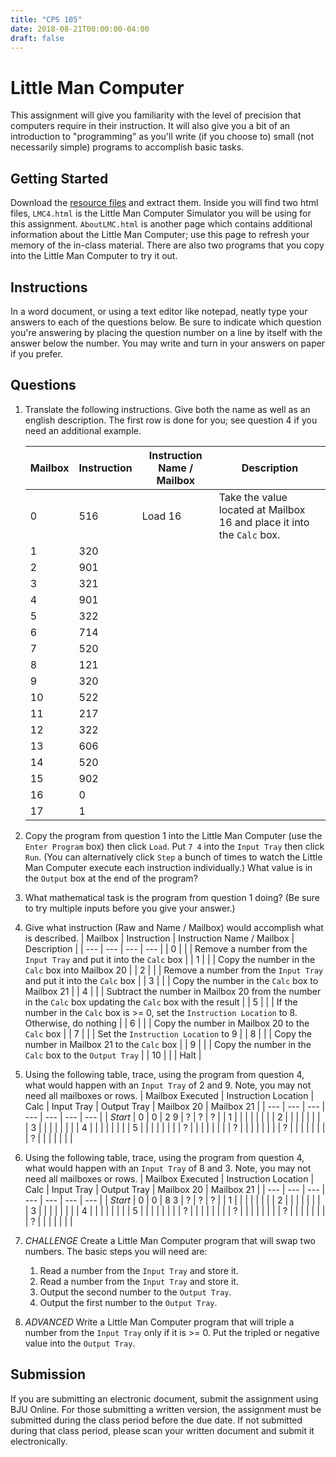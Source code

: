 ```yaml
---
title: "CPS 105"
date: 2018-08-21T00:00:00-04:00
draft: false
---
```


# Little Man Computer

This assignment will give you familiarity with the level of precision that computers require in their instruction.  It will also give you a bit of an introduction to "programming" as you'll write (if you choose to) small (not necessarily simple) programs to accomplish basic tasks.

## Getting Started

Download the [resource files](/bju/cps105/homework/lmc-downloads/lmc.zip) and extract them.  Inside you will find two html files, `LMC4.html` is the Little Man Computer Simulator you will be using for this assignment.  `AboutLMC.html` is another page which contains additional information about the Little Man Computer; use this page to refresh your memory of the in-class material.  There are also two programs that you copy into the Little Man Computer to try it out.

## Instructions

In a word document, or using a text editor like notepad, neatly type your answers to each of the questions below.  Be sure to indicate which question you're answering by placing the question number on a line by itself with the answer below the number.  You may write and turn in your answers on paper if you prefer.

## Questions

1. Translate the following instructions.  Give both the name as well as an english description.  The first row is done for you; see question 4 if you need an additional example.

    | Mailbox | Instruction | Instruction Name / Mailbox | Description |
    | --- | --- | --- | --- |
    | 0 | 516 | Load 16 | Take the value located at Mailbox 16 and place it into the `Calc` box. |
    | 1 | 320 | | |
    | 2 | 901 | | |
    | 3 | 321 | | |
    | 4 | 901 | | |
    | 5 | 322 | | |
    | 6 | 714 | | |
    | 7 | 520 | | |
    | 8 | 121 | | |
    | 9 | 320 | | |
    | 10 | 522 | | |
    | 11 | 217 | | |
    | 12 | 322 | | |
    | 13 | 606 | | |
    | 14 | 520 | | |
    | 15 | 902 | | |
    | 16 | 0 | | |
    | 17 | 1 | | |
1. Copy the program from question 1 into the Little Man Computer (use the `Enter Program` box) then click `Load`.  Put `7 4` into the `Input Tray` then click `Run`. (You can alternatively click `Step` a bunch of times to watch the Little Man Computer execute each instruction individually.) What value is in the `Output` box at the end of the program?
1. What mathematical task is the program from question 1 doing? (Be sure to try multiple inputs before you give your answer.)
1. Give what instruction (Raw and Name / Mailbox) would accomplish what is described.
    | Mailbox | Instruction | Instruction Name / Mailbox | Description |
    | --- | --- | --- | --- |
    | 0 | | | Remove a number from the `Input Tray` and put it into the `Calc` box |
    | 1 | | | Copy the number in the `Calc` box into Mailbox 20 |
    | 2 | | | Remove a number from the `Input Tray` and put it into the `Calc` box |
    | 3 | | | Copy the number in the `Calc` box to Mailbox 21 |
    | 4 | | | Subtract the number in Mailbox 20 from the number in the `Calc` box updating the `Calc` box with the result |
    | 5 | | | If the number in the `Calc` box is >= 0, set the `Instruction Location` to 8.  Otherwise, do nothing |
    | 6 | | | Copy the number in Mailbox 20 to the `Calc` box |
    | 7 | | | Set the `Instruction Location` to 9 |
    | 8 | | | Copy the number in Mailbox 21 to the `Calc` box |
    | 9 | | | Copy the number in the `Calc` box to the `Output Tray` |
    | 10 | | | Halt |
1. Using the following table, trace, using the program from question 4, what would happen with an `Input Tray` of 2 and 9.  Note, you may not need all mailboxes or rows.
    | Mailbox Executed | Instruction Location | Calc | Input Tray | Output Tray | Mailbox 20 | Mailbox 21 |
    | --- | --- | --- | --- | --- | --- | --- |
    | _Start_ | 0 | 0 | 2 9 | ? | ? | ? |
    | 1 | | | | | | |
    | 2 | | | | | | |
    | 3 | | | | | | |
    | 4 | | | | | | |
    | 5 | | | | | | |
    | ? | | | | | | |
    | ? | | | | | | |
    | ? | | | | | | |
    | ? | | | | | | |
1. Using the following table, trace, using the program from question 4, what would happen with an `Input Tray` of 8 and 3.  Note, you may not need all mailboxes or rows.
    | Mailbox Executed | Instruction Location | Calc | Input Tray | Output Tray | Mailbox 20 | Mailbox 21 |
    | --- | --- | --- | --- | --- | --- | --- |
    | _Start_ | 0 | 0 | 8 3 | ? | ? | ? |
    | 1 | | | | | | |
    | 2 | | | | | | |
    | 3 | | | | | | |
    | 4 | | | | | | |
    | 5 | | | | | | |
    | ? | | | | | | |
    | ? | | | | | | |
    | ? | | | | | | |
    | ? | | | | | | |
1. _CHALLENGE_ Create a Little Man Computer program that will swap two numbers.  The basic steps you will need are:
    1. Read a number from the `Input Tray` and store it.
    1. Read a number from the `Input Tray` and store it.
    1. Output the second number to the `Output Tray`.
    1. Output the first number to the `Output Tray`.
1. _ADVANCED_ Write a Little Man Computer program that will triple a number from the `Input Tray` only if it is >= 0.  Put the tripled or negative value into the `Output Tray`.

## Submission

If you are submitting an electronic document, submit the assignment using BJU Online.  For those submitting a written version, the assignment must be submitted during the class period before the due date.  If not submitted during that class period, please scan your written document and submit it electronically.